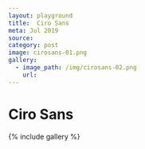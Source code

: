```yaml
---
layout: playground
title:  Ciro Sans
meta: Jul 2019
source: 
category: post
image: cirosans-01.png
gallery:
  - image_path: /img/cirosans-02.png
    url: 
---
```


# Ciro Sans
{% include gallery %}







